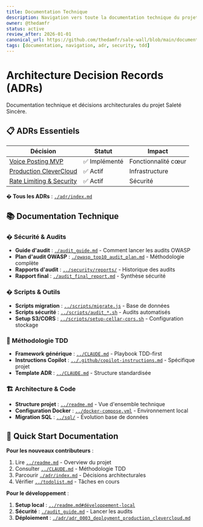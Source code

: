```yaml
---
title: Documentation Technique
description: Navigation vers toute la documentation technique du projet Saleté Sincère
owner: @thedamfr
status: active
review_after: 2026-01-01
canonical_url: https://github.com/thedamfr/sale-wall/blob/main/documentation/README.md
tags: [documentation, navigation, adr, security, tdd]
---
```


# Architecture Decision Records (ADRs)

Documentation technique et décisions architecturales du projet Saleté Sincère.

## 📋 ADRs Essentiels

| Décision | Statut | Impact |
|----------|--------|---------|
| [Voice Posting MVP](./adr/adr_0001_voice_posting_mvp.md) | ✅ Implémenté | Fonctionnalité cœur |
| [Production CleverCloud](./adr/adr_0003_deployment_production_clevercloud.md) | ✅ Actif | Infrastructure |
| [Rate Limiting & Security](./adr/adr_0004_rate_limiting_security.md) | ✅ Actif | Sécurité |

**� Tous les ADRs** : [`./adr/index.md`](./adr/index.md)

## 📚 Documentation Technique

### � Sécurité & Audits
- **Guide d'audit** : [`./audit_guide.md`](./audit_guide.md) - Comment lancer les audits OWASP
- **Plan d'audit OWASP** : [`./owasp_top10_audit_plan.md`](./owasp_top10_audit_plan.md) - Méthodologie complète
- **Rapports d'audit** : [`../security/reports/`](../security/reports/) - Historique des audits
- **Rapport final** : [`./audit_final_report.md`](./audit_final_report.md) - Synthèse sécurité

### �️ Scripts & Outils
- **Scripts migration** : [`../scripts/migrate.js`](../scripts/migrate.js) - Base de données
- **Scripts sécurité** : [`../scripts/audit_*.sh`](../scripts/) - Audits automatisés
- **Setup S3/CORS** : [`../scripts/setup-cellar-cors.sh`](../scripts/setup-cellar-cors.sh) - Configuration stockage

### 🧪 Méthodologie TDD
- **Framework générique** : [`../CLAUDE.md`](../CLAUDE.md) - Playbook TDD-first 
- **Instructions Copilot** : [`../.github/copilot-instructions.md`](../.github/copilot-instructions.md) - Spécifique projet
- **Template ADR** : [`../CLAUDE.md`](../CLAUDE.md#template-adr-minimal) - Structure standardisée

### 🏗️ Architecture & Code  
- **Structure projet** : [`../readme.md`](../readme.md) - Vue d'ensemble technique
- **Configuration Docker** : [`../docker-compose.yml`](../docker-compose.yml) - Environnement local
- **Migration SQL** : [`../sql/`](../sql/) - Évolution base de données

## 🎯 Quick Start Documentation

**Pour les nouveaux contributeurs** :
1. Lire [`../readme.md`](../readme.md) - Overview du projet
2. Consulter [`../CLAUDE.md`](../CLAUDE.md) - Méthodologie TDD
3. Parcourir [`./adr/index.md`](./adr/index.md) - Décisions architecturales
4. Vérifier [`../todolist.md`](../todolist.md) - Tâches en cours

**Pour le développement** :
1. **Setup local** : [`../readme.md#développement-local`](../readme.md#%EF%B8%8F-développement-local)
2. **Sécurité** : [`./audit_guide.md`](./audit_guide.md) - Lancer les audits
3. **Déploiement** : [`./adr/adr_0003_deployment_production_clevercloud.md`](./adr/adr_0003_deployment_production_clevercloud.md)
